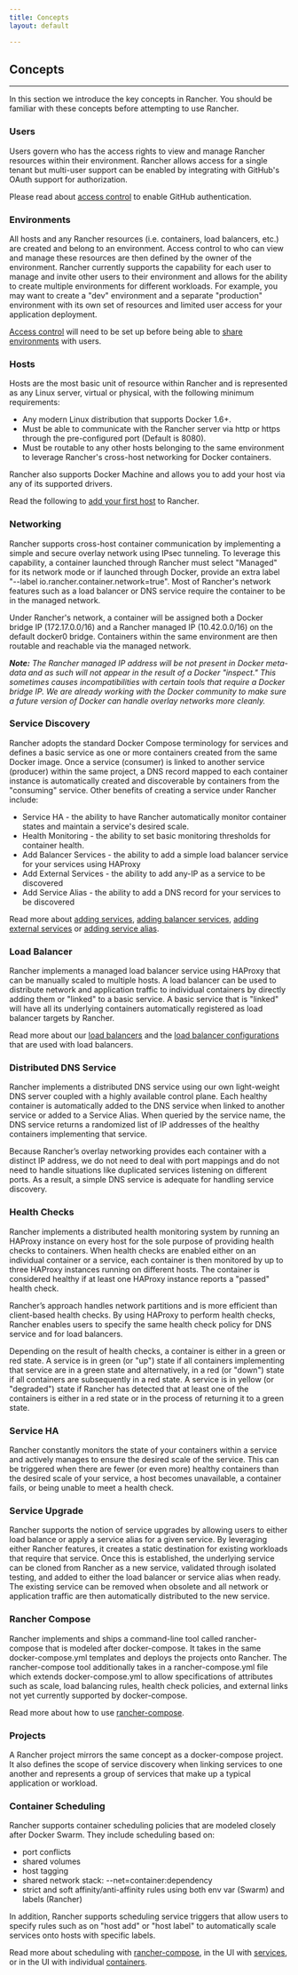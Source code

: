 ```yaml
---
title: Concepts
layout: default

---
```


## Concepts
---

In this section we introduce the key concepts in Rancher. You should be familiar with these concepts before attempting to use Rancher.

### Users

Users govern who has the access rights to view and manage Rancher resources within their environment.  Rancher allows access for a single tenant but multi-user support can be enabled by integrating with GitHub's OAuth support for authorization.

Please read about [access control]({{site.baseurl}}/docs/configuration/access-control/) to enable GitHub authentication.

### Environments

All hosts and any Rancher resources (i.e. containers, load balancers, etc.) are created and belong to an environment.  Access control to who can view and manage these resources are then defined by the owner of the environment.  Rancher currently supports the capability for each user to manage and invite other users to their environment and allows for the ability to create multiple environments for different workloads.  For example, you may want to create a "dev" environment and a separate "production" environment with its own set of resources and limited user access for your application deployment.

[Access control]({{site.baseurl}}/docs/configuration/access-control/) will need to be set up before being able to [share environments]({{site.baseurl}}/docs/configuration/environments/) with users. 

<a id="host"></a>

### Hosts

Hosts are the most basic unit of resource within Rancher and is represented as any Linux server, virtual or physical, with the following minimum requirements:

* Any modern Linux distribution that supports Docker 1.6+.
* Must be able to communicate with the Rancher server via http or https through the pre-configured port (Default is 8080).
* Must be routable to any other hosts belonging to the same environment to leverage Rancher's cross-host networking for Docker containers.

Rancher also supports Docker Machine and allows you to add your host via any of its supported drivers.

Read the following to [add your first host]({{site.baseurl}}/docs/infrastructure/hosts) to Rancher.

### Networking

Rancher supports cross-host container communication by implementing a simple and secure overlay network using IPsec tunneling.  To leverage this capability, a container launched through Rancher must select "Managed" for its network mode or if launched through Docker, provide an extra label "--label io.rancher.container.network=true".  Most of Rancher's network features such as a load balancer or DNS service require the container to be in the managed network.

Under Rancher's network, a container will be assigned both a Docker bridge IP (172.17.0.0/16) and a Rancher managed IP (10.42.0.0/16) on the default docker0 bridge.  Containers within the same environment are then routable and reachable via the managed network.

**_Note:_** _The Rancher managed IP address will be not present in Docker meta-data and as such will not appear in the result of a Docker "inspect." This sometimes causes incompatibilities with certain tools that require a Docker bridge IP. We are already working with the Docker community to make sure a future version of Docker can handle overlay networks more cleanly._

### Service Discovery

Rancher adopts the standard Docker Compose terminology for services and defines a basic service as one or more containers  created from the same Docker image.  Once a service (consumer) is linked to another service (producer) within the same project, a DNS record mapped to each container instance is automatically created and discoverable by containers from the "consuming" service.  Other benefits of creating a service under Rancher include:

* Service HA - the ability to have Rancher automatically monitor container states and maintain a service's desired scale.
* Health Monitoring - the ability to set basic monitoring thresholds for container health.
* Add Balancer Services - the ability to add a simple load balancer service for your services using HAProxy
* Add External Services - the ability to add any-IP as a service to be discovered
* Add Service Alias - the ability to add a DNS record for your services to be discovered

Read more about [adding services]({{site.baseurl}}/docs/services/projects/adding-services/), [adding balancer services]({{site.baseurl}}/docs/services/projects/adding-balancers/), [adding external services]({{site.baseurl}}/docs/services/projects/adding-external-services/) or [adding service alias]({{site.baseurl}}/docs/services/projects/adding-service-alias/).

### Load Balancer

Rancher implements a managed load balancer service using HAProxy that can be manually scaled to multiple hosts.  A load balancer can be used to distribute network and application traffic to individual containers by directly adding them or "linked" to a basic service.  A basic service that is "linked" will have all its underlying containers automatically registered as load balancer targets by Rancher.

Read more about our [load balancers]({{site.baseurl}}/docs/infrastructure/load-balancers/) and the [load balancer configurations]({{site.baseurl}}/docs/infrastructure/balancer-configs/) that are used with load balancers.

### Distributed DNS Service

Rancher implements a distributed DNS service using our own light-weight DNS server coupled with a highly available control plane. Each healthy container is automatically added to the DNS service when linked to another service or added to a Service Alias. When queried by the service name, the DNS service returns a randomized list of IP addresses of the healthy containers implementing that service.

Because Rancher’s overlay networking provides each container with a distinct IP address, we do not need to deal with port mappings and do not need to handle situations like duplicated services listening on different ports. As a result, a simple DNS service is adequate for handling service discovery.

### Health Checks

Rancher implements a distributed health monitoring system by running an HAProxy instance on every host for the sole purpose of providing health checks to containers.  When health checks are enabled either on an individual container or a service,  each container is then monitored by up to three HAProxy instances running on different hosts. The container is considered healthy if at least one HAProxy instance reports a "passed" health check.

Rancher’s approach handles network partitions and is more efficient than client-based health checks. By using HAProxy to perform health checks, Rancher enables users to specify the same health check policy for DNS service and for load balancers.

Depending on the result of health checks, a container is either in a green or red state. A service is in green (or "up") state if all containers implementing that service are in a green state and alternatively, in a red (or "down") state if all containers are subsequently in a red state.  A service is in yellow (or "degraded") state if Rancher has detected that at least one of the containers is either in a red state or in the process of returning it to a green state.

### Service HA

Rancher constantly monitors the state of your containers within a service and actively manages to ensure the desired scale of the service.  This can be triggered when there are fewer (or even more) healthy containers than the desired scale of your service, a host becomes unavailable, a container fails, or being unable to meet a health check.

### Service Upgrade

Rancher supports the notion of service upgrades by allowing users to either load balance or apply a service alias for a given service.  By leveraging either Rancher features, it creates a static destination for existing workloads that require that service.  Once this is established, the underlying service can be cloned from Rancher as a new service, validated through isolated testing, and added to either the load balancer or service alias when ready.  The existing service can be removed when obsolete and all network or application traffic are then automatically distributed to the new service.

### Rancher Compose

Rancher implements and ships a command-line tool called rancher-compose that is modeled after docker-compose. It takes in the same docker-compose.yml templates and deploys the projects onto Rancher. The rancher-compose tool additionally takes in a rancher-compose.yml file which extends docker-compose.yml to allow specifications of attributes such as scale, load balancing rules, health check policies, and external links not yet currently supported by docker-compose.

Read more about how to use [rancher-compose]({{site.baseurl}}/docs/rancher-compose/).

### Projects

A Rancher project mirrors the same concept as a docker-compose project.  It also defines the scope of service discovery when linking services to one another and represents a group of services that make up a typical application or workload.

<!--
```bash
rancher-compose up -p app1
```

This command deploys the docker-compose.yml template in the current directory into app1. All services in the same project can link to each other through service discovery.
-->
### Container Scheduling

Rancher supports container scheduling policies that are modeled closely after Docker Swarm.  They include scheduling based on:

* port conflicts
* shared volumes
* host tagging
* shared network stack: --net=container:dependency
* strict and soft affinity/anti-affinity rules using both env var (Swarm) and labels (Rancher)

In addition, Rancher supports scheduling service triggers that allow users to specify rules such as on "host add" or "host label" to automatically scale services onto hosts with specific labels.

Read more about scheduling with [rancher-compose]({{site.baseurl}}/docs/rancher-compose/scheduling/), in the UI with [services]({{site.baseurl}}/docs/services/projects/adding-services/#scheduling-services), or in the UI with individual [containers]({{site.baseurl}}/docs/infrastructure/containers/#scheduling-containers).

<!--
### Sidekicks

Rancher implements a special scheduling directive for the sidekick pattern. If service A is a sidekick to service B, they must be scheduled and scaled in lock step. A service can have multiple sidekicks. The volumes-from directive only works between sidekicks. Sidekicks is somewhat similar to Kubernetes pods although it is limited to scheduling and does not imply namespace sharing. (Alena to review and add more details)
-->
